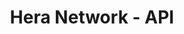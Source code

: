 ---
title: "Hera Network - API"
description: "API para datos de jugadores, tablas de clasificación y verificaciones de salud del ecosistema , manejando estadísticas de múltiples modos de juego."
technologies: ["nestjs", "prisma", "sentry", "workers"]
github: "https://github.com/tuusuario/ecommerce-app"
image: "/project.png"
featured: true
publishDate: 2024-03-15
status: "completed"
order: 4
---